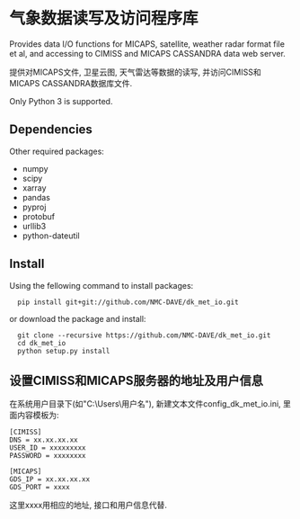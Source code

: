 # 气象数据读写及访问程序库
Provides data I/O functions for MICAPS, satellite,
weather radar format file et al, and accessing to
CIMISS and MICAPS CASSANDRA data web server.

提供对MICAPS文件, 卫星云图, 天气雷达等数据的读写, 并访问CIMISS和
MICAPS CASSANDRA数据库文件.

Only Python 3 is supported.

## Dependencies
Other required packages:

- numpy
- scipy
- xarray
- pandas
- pyproj
- protobuf
- urllib3
- python-dateutil

## Install
Using the fellowing command to install packages:
```
  pip install git+git://github.com/NMC-DAVE/dk_met_io.git
```

or download the package and install:
```
  git clone --recursive https://github.com/NMC-DAVE/dk_met_io.git
  cd dk_met_io
  python setup.py install
```

## 设置CIMISS和MICAPS服务器的地址及用户信息
在系统用户目录下(如"C:\Users\用户名"), 新建文本文件config_dk_met_io.ini, 里面内容模板为:
```
[CIMISS]
DNS = xx.xx.xx.xx
USER_ID = xxxxxxxxx
PASSWORD = xxxxxxxx

[MICAPS]
GDS_IP = xx.xx.xx.xx
GDS_PORT = xxxx
```
这里xxxx用相应的地址, 接口和用户信息代替.
